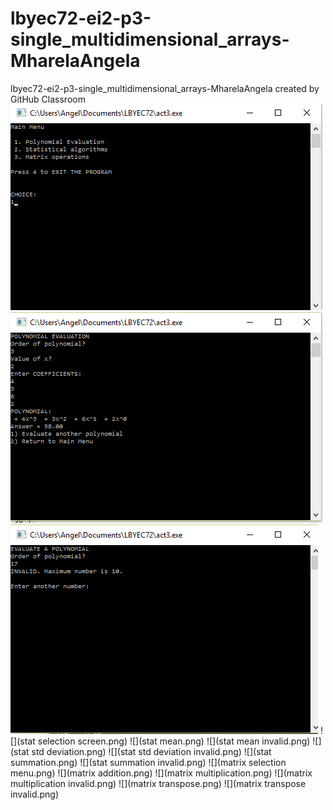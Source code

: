 # lbyec72-ei2-p3-single_multidimensional_arrays-MharelaAngela
lbyec72-ei2-p3-single_multidimensional_arrays-MharelaAngela created by GitHub Classroom
![](menu.png)
![](poly.png)
![](polyinvalid.png)
![](stat selection screen.png)
![](stat mean.png)
![](stat mean invalid.png)
![](stat std deviation.png)
![](stat std deviation invalid.png)
![](stat summation.png)
![](stat summation invalid.png)
![](matrix selection menu.png)
![](matrix addition.png)
![](matrix multiplication.png)
![](matrix multiplication invalid.png)
![](matrix transpose.png)
![](matrix transpose invalid.png)
